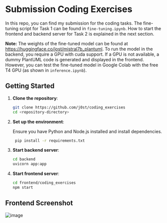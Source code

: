 # Submission Coding Exercises
In this repo, you can find my submission for the coding tasks. The fine-tuning script for Task 1 can be found in `fine-tuning.ipynb`. How to start the frontend and backend server for Task 2 is explained in the next section.

**Note:** The weights of the fine-tuned model can be found at https://huggingface.co/jost/mistral7b_plantuml. To run the model in the backend, you require a GPU with cuda support. If a GPU is not available, a dummy PlantUML code is generated and displayed in the frontend. However, you can test the fine-tuned model in Google Colab with the free T4 GPU (as shown in `inference.ipynb`).

## Getting Started

1. **Clone the repository**:
    ```bash
    git clone https://github.com/j0st/coding_exercises
    cd <repository-directory>
    ```

2. **Set up the environment**:

    Ensure you have Python and Node.js installed and install dependencies.
   ```bash
    pip install -r requirements.txt
    ```
      
3. **Start backend server**:
    ```bash
    cd backend
    uvicorn app:app
    ```

4. **Start frontend server**:
    ```bash
    cd frontend/coding_exercises
    npm start
    ```
## Frontend Screenshot
![image](https://github.com/j0st/coding_exercises/assets/73901378/82dca4dc-bd1b-4de6-bde0-45bbef8fc7f4)

